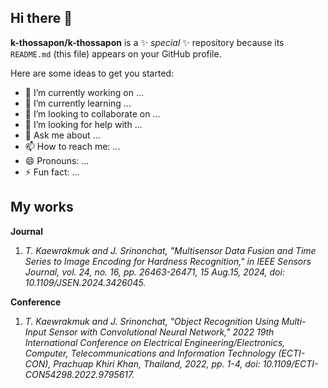 ## Hi there 👋


**k-thossapon/k-thossapon** is a ✨ _special_ ✨ repository because its `README.md` (this file) appears on your GitHub profile.

Here are some ideas to get you started:

- 🔭 I’m currently working on ...
- 🌱 I’m currently learning ...
- 👯 I’m looking to collaborate on ...
- 🤔 I’m looking for help with ...
- 💬 Ask me about ...
- 📫 How to reach me: ...
- 😄 Pronouns: ...
- ⚡ Fun fact: ...

## My works
**Journal**
1. *T. Kaewrakmuk and J. Srinonchat, "Multisensor Data Fusion and Time Series to Image Encoding for Hardness Recognition," in IEEE Sensors Journal, vol. 24, no. 16, pp. 26463-26471, 15 Aug.15, 2024, doi: 10.1109/JSEN.2024.3426045.*

**Conference**
1. *T. Kaewrakmuk and J. Srinonchat, "Object Recognition Using Multi-Input Sensor with Convolutional Neural Network," 2022 19th International Conference on Electrical Engineering/Electronics, Computer, Telecommunications and Information Technology (ECTI-CON), Prachuap Khiri Khan, Thailand, 2022, pp. 1-4, doi: 10.1109/ECTI-CON54298.2022.9795617.*
